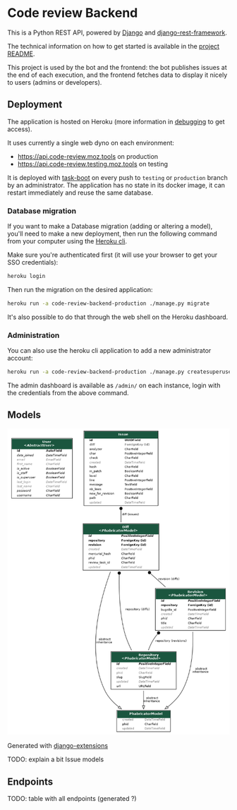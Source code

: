 # Code review Backend

This is a Python REST API, powered by [Django](https://docs.djangoproject.com/) and [django-rest-framework](https://www.django-rest-framework.org/).

The technical information on how to get started is available in the [project README](/backend/README.md).

This project is used by the bot and the frontend: the bot publishes issues at the end of each execution, and the frontend fetches data to display it nicely to users (admins or developers).

## Deployment

The application is hosted on Heroku (more information in [debugging](/docs/debugging.md) to get access).

It uses currently a single web dyno on each environment:
- https://api.code-review.moz.tools on production
- https://api.code-review.testing.moz.tools on testing

It is deployed with [task-boot](https://github.com/mozilla/task-boot) on every push to `testing` or `production` branch by an administrator.
The application has no state in its docker image, it can restart immediately and reuse the same database.

### Database migration

If you want to make a Database migration (adding or altering a model), you'll need to make a new deployment, then run the following command from your computer using the [Heroku cli](https://devcenter.heroku.com/articles/heroku-cli).

Make sure you're authenticated first (it will use your browser to get your SSO credentials):

```bash
heroku login
```

Then run the migration on the desired application:

```bash
heroku run -a code-review-backend-production ./manage.py migrate
```

It's also possible to do that through the web shell on the Heroku dashboard.

### Administration

You can also use the heroku cli application to add a new administrator account:

```bash
heroku run -a code-review-backend-production ./manage.py createsuperuser
```

The admin dashboard is available as `/admin/` on each instance, login with the credentials from the above command.

## Models

![](backend.png)

Generated with [django-extensions](https://django-extensions.readthedocs.io/en/latest/graph_models.html)

TODO: explain a bit Issue models

## Endpoints

TODO: table with all endpoints (generated ?)
